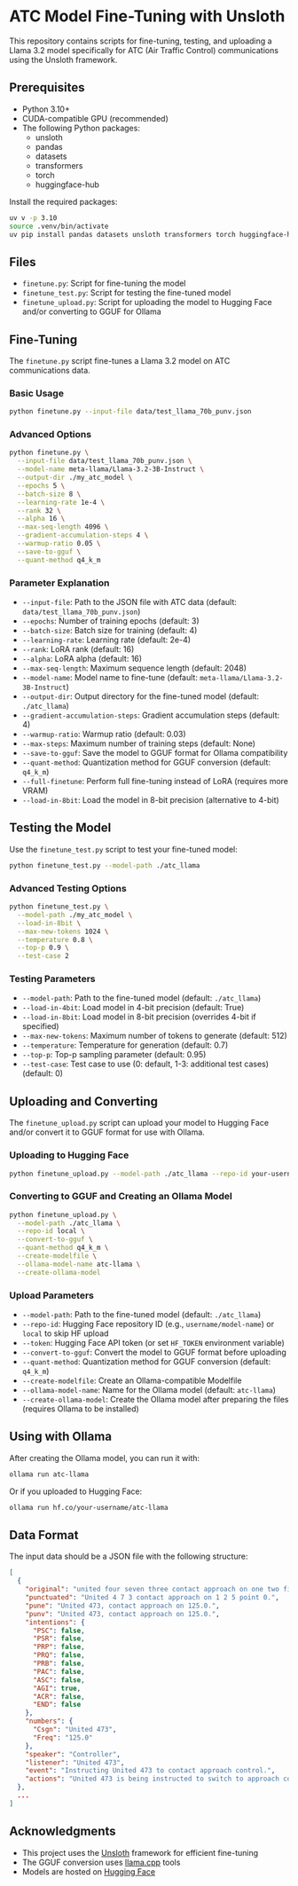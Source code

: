 # ATC Model Fine-Tuning with Unsloth

This repository contains scripts for fine-tuning, testing, and uploading a Llama 3.2 model specifically for ATC (Air Traffic Control) communications using the Unsloth framework.

## Prerequisites

- Python 3.10+
- CUDA-compatible GPU (recommended)
- The following Python packages:
  - unsloth
  - pandas
  - datasets
  - transformers
  - torch
  - huggingface-hub

Install the required packages:

```bash
uv v -p 3.10
source .venv/bin/activate
uv pip install pandas datasets unsloth transformers torch huggingface-hub
```

## Files

- `finetune.py`: Script for fine-tuning the model
- `finetune_test.py`: Script for testing the fine-tuned model
- `finetune_upload.py`: Script for uploading the model to Hugging Face and/or converting to GGUF for Ollama

## Fine-Tuning

The `finetune.py` script fine-tunes a Llama 3.2 model on ATC communications data.

### Basic Usage

```bash
python finetune.py --input-file data/test_llama_70b_punv.json
```

### Advanced Options

```bash
python finetune.py \
  --input-file data/test_llama_70b_punv.json \
  --model-name meta-llama/Llama-3.2-3B-Instruct \
  --output-dir ./my_atc_model \
  --epochs 5 \
  --batch-size 8 \
  --learning-rate 1e-4 \
  --rank 32 \
  --alpha 16 \
  --max-seq-length 4096 \
  --gradient-accumulation-steps 4 \
  --warmup-ratio 0.05 \
  --save-to-gguf \
  --quant-method q4_k_m
```

### Parameter Explanation

- `--input-file`: Path to the JSON file with ATC data (default: `data/test_llama_70b_punv.json`)
- `--epochs`: Number of training epochs (default: 3)
- `--batch-size`: Batch size for training (default: 4)
- `--learning-rate`: Learning rate (default: 2e-4)
- `--rank`: LoRA rank (default: 16)
- `--alpha`: LoRA alpha (default: 16)
- `--max-seq-length`: Maximum sequence length (default: 2048)
- `--model-name`: Model name to fine-tune (default: `meta-llama/Llama-3.2-3B-Instruct`)
- `--output-dir`: Output directory for the fine-tuned model (default: `./atc_llama`)
- `--gradient-accumulation-steps`: Gradient accumulation steps (default: 4)
- `--warmup-ratio`: Warmup ratio (default: 0.03)
- `--max-steps`: Maximum number of training steps (default: None)
- `--save-to-gguf`: Save the model to GGUF format for Ollama compatibility
- `--quant-method`: Quantization method for GGUF conversion (default: `q4_k_m`)
- `--full-finetune`: Perform full fine-tuning instead of LoRA (requires more VRAM)
- `--load-in-8bit`: Load the model in 8-bit precision (alternative to 4-bit)

## Testing the Model

Use the `finetune_test.py` script to test your fine-tuned model:

```bash
python finetune_test.py --model-path ./atc_llama
```

### Advanced Testing Options

```bash
python finetune_test.py \
  --model-path ./my_atc_model \
  --load-in-8bit \
  --max-new-tokens 1024 \
  --temperature 0.8 \
  --top-p 0.9 \
  --test-case 2
```

### Testing Parameters

- `--model-path`: Path to the fine-tuned model (default: `./atc_llama`)
- `--load-in-4bit`: Load model in 4-bit precision (default: True)
- `--load-in-8bit`: Load model in 8-bit precision (overrides 4-bit if specified)
- `--max-new-tokens`: Maximum number of tokens to generate (default: 512)
- `--temperature`: Temperature for generation (default: 0.7)
- `--top-p`: Top-p sampling parameter (default: 0.95)
- `--test-case`: Test case to use (0: default, 1-3: additional test cases) (default: 0)

## Uploading and Converting

The `finetune_upload.py` script can upload your model to Hugging Face and/or convert it to GGUF format for use with Ollama.

### Uploading to Hugging Face

```bash
python finetune_upload.py --model-path ./atc_llama --repo-id your-username/atc-llama
```

### Converting to GGUF and Creating an Ollama Model

```bash
python finetune_upload.py \
  --model-path ./atc_llama \
  --repo-id local \
  --convert-to-gguf \
  --quant-method q4_k_m \
  --create-modelfile \
  --ollama-model-name atc-llama \
  --create-ollama-model
```

### Upload Parameters

- `--model-path`: Path to the fine-tuned model (default: `./atc_llama`)
- `--repo-id`: Hugging Face repository ID (e.g., `username/model-name`) or `local` to skip HF upload
- `--token`: Hugging Face API token (or set `HF_TOKEN` environment variable)
- `--convert-to-gguf`: Convert the model to GGUF format before uploading
- `--quant-method`: Quantization method for GGUF conversion (default: `q4_k_m`)
- `--create-modelfile`: Create an Ollama-compatible Modelfile
- `--ollama-model-name`: Name for the Ollama model (default: `atc-llama`)
- `--create-ollama-model`: Create the Ollama model after preparing the files (requires Ollama to be installed)

## Using with Ollama

After creating the Ollama model, you can run it with:

```bash
ollama run atc-llama
```

Or if you uploaded to Hugging Face:

```bash
ollama run hf.co/your-username/atc-llama
```

## Data Format

The input data should be a JSON file with the following structure:

```json
[
  {
    "original": "united four seven three contact approach on one two five point zero",
    "punctuated": "United 4 7 3 contact approach on 1 2 5 point 0.",
    "pune": "United 473, contact approach on 125.0.",
    "punv": "United 473, contact approach on 125.0.",
    "intentions": {
      "PSC": false,
      "PSR": false,
      "PRP": false,
      "PRQ": false,
      "PRB": false,
      "PAC": false,
      "ASC": false,
      "AGI": true,
      "ACR": false,
      "END": false
    },
    "numbers": {
      "Csgn": "United 473",
      "Freq": "125.0"
    },
    "speaker": "Controller",
    "listener": "United 473",
    "event": "Instructing United 473 to contact approach control.",
    "actions": "United 473 is being instructed to switch to approach control frequency 125.0."
  },
  ...
]
```

## Acknowledgments

- This project uses the [Unsloth](https://github.com/unslothai/unsloth) framework for efficient fine-tuning
- The GGUF conversion uses [llama.cpp](https://github.com/ggerganov/llama.cpp) tools
- Models are hosted on [Hugging Face](https://huggingface.co/) 